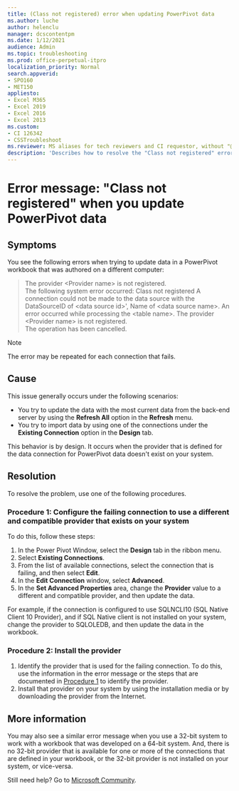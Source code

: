 ```yaml
---
title: (Class not registered) error when updating PowerPivot data
ms.author: luche
author: helenclu
manager: dcscontentpm
ms.date: 1/12/2021
audience: Admin
ms.topic: troubleshooting
ms.prod: office-perpetual-itpro
localization_priority: Normal
search.appverid:
- SPO160
- MET150
appliesto:
- Excel M365
- Excel 2019
- Excel 2016
- Excel 2013
ms.custom: 
- CI 126342
- CSSTroubleshoot 
ms.reviewer: MS aliases for tech reviewers and CI requestor, without "@microsoft.com".  
description: 'Describes how to resolve the "Class not registered" error when updating data in an Excel PowerPivot workbook.'
---
```


# Error message: "Class not registered" when you update PowerPivot data

## Symptoms

You see the following errors when trying to update data in a PowerPivot workbook that was authored on a different computer:

> The provider \<Provider name> is not registered.<br />
> The following system error occurred: Class not registered  A connection could not be made to the data source with the DataSourceID of \<data source id>', Name of \<data source name>. An error occurred while processing the \<table name>. The provider \<Provider name> is not registered.<br />
> The operation has been cancelled.


> [!note]
> The error may be repeated for each connection that fails.

## Cause

This issue generally occurs under the following scenarios:

- You try to update the data with the most current data from the back-end server by using the **Refresh All** option in the **Refresh** menu.
- You try to import data by using one of the connections under the **Existing Connection** option in the **Design** tab.

This behavior is by design. It occurs when the provider that is defined for the data connection for PowerPivot data doesn't exist on your system.

## Resolution

To resolve the problem, use one of the following procedures.

### Procedure 1: Configure the failing connection to use a different and compatible provider that exists on your system

To do this, follow these steps:

1. In the Power Pivot Window, select the **Design** tab in the ribbon menu.
2. Select **Existing Connections**.
3. From the list of available connections, select the connection that is failing, and then select **Edit**.
4. In the **Edit Connection** window, select **Advanced**.
5. In the **Set Advanced Properties** area, change the **Provider** value to a different and compatible provider, and then update the data.

For example, if the connection is configured to use SQLNCLI10 (SQL Native Client 10 Provider), and if SQL Native client is not installed on your system, change the provider to SQLOLEDB, and then update the data in the workbook.

### Procedure 2: Install the provider

1. Identify the provider that is used for the failing connection. To do this, use the information in the error message or the steps that are documented in [Procedure 1](#procedure-1-configure-the-failing-connection-to-use-a-different-and-compatible-provider-that-exists-on-your-system) to identify the provider.
2. Install that provider on your system by using the installation media or by downloading the provider from the Internet.

## More information

You may also see a similar error message when you use a 32-bit system to work with a workbook that was developed on a 64-bit system. And, there is no 32-bit provider that is available for one or more of the connections that are defined in your workbook, or the 32-bit provider is not installed on your system, or vice-versa.

Still need help? Go to [Microsoft Community](https://answers.microsoft.com/).
